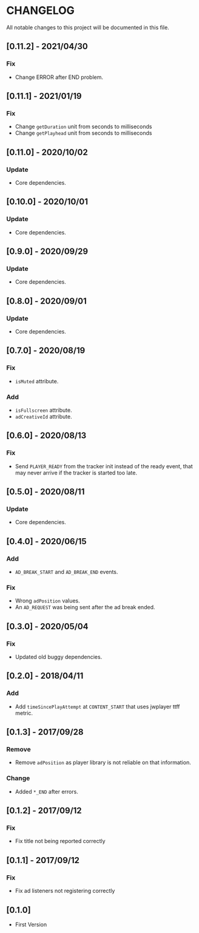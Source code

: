 # CHANGELOG
All notable changes to this project will be documented in this file.

## [0.11.2] - 2021/04/30
### Fix
- Change ERROR after END problem.

## [0.11.1] - 2021/01/19
### Fix
- Change `getDuration` unit from seconds to milliseconds
- Change `getPlayhead` unit from seconds to milliseconds

## [0.11.0] - 2020/10/02
### Update
- Core dependencies.

## [0.10.0] - 2020/10/01
### Update
- Core dependencies.

## [0.9.0] - 2020/09/29
### Update
- Core dependencies.

## [0.8.0] - 2020/09/01
### Update
- Core dependencies.

## [0.7.0] - 2020/08/19
### Fix
- `isMuted` attribute.

### Add
- `isFullscreen` attribute.
- `adCreativeId` attribute.

## [0.6.0] - 2020/08/13
### Fix
- Send `PLAYER_READY` from the tracker init instead of the ready event, that may never arrive if the tracker is started too late.

## [0.5.0] - 2020/08/11
### Update
- Core dependencies.

## [0.4.0] - 2020/06/15
### Add
- `AD_BREAK_START` and `AD_BREAK_END` events.

### Fix
- Wrong `adPosition` values.
- An `AD_REQUEST` was being sent after the ad break ended.

## [0.3.0] - 2020/05/04
### Fix
- Updated old buggy dependencies.

## [0.2.0] - 2018/04/11
### Add
- Add `timeSincePlayAttempt` at `CONTENT_START` that uses jwplayer ttff metric.


## [0.1.3] - 2017/09/28
### Remove
- Remove `adPosition` as player library is not reliable on that information.

### Change
- Added `*_END` after errors.

## [0.1.2] - 2017/09/12
### Fix
- Fix title not being reported correctly

## [0.1.1] - 2017/09/12
### Fix
- Fix ad listeners not registering correctly

## [0.1.0] 
- First Version
